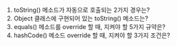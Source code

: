 1. toString() 메소드가 자동으로 호출되는 2가지 경우는?
2. Object 클래스에 구현되어 있는 toString() 메소드는?
3. equals() 메소드를 override 할 때, 지켜야 할 5가지 규약은?
4. hashCode() 메소드 override 할 때, 지켜야 할 3가지 조건은?
